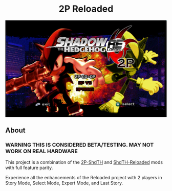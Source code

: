 <div align="center"><h1>2P Reloaded</h1>
<img src="https://raw.githubusercontent.com/ShadowTheHedgehogHacking/2P-Reloaded/main/workspace/res/title_screen.jpg" align="center" />
</div>


## About

### WARNING THIS IS CONSIDERED BETA/TESTING. MAY NOT WORK ON REAL HARDWARE

This project is a combination of the [2P-ShdTH](https://github.com/ShadowTheHedgehogHacking/2P-ShdTH) and [ShdTH-Reloaded](https://github.com/ShadowTheHedgehogHacking/ShdTH-Reloaded) mods with full feature parity.


Experience all the enhancements of the Reloaded project with 2 players in Story Mode, Select Mode, Expert Mode, and Last Story.
